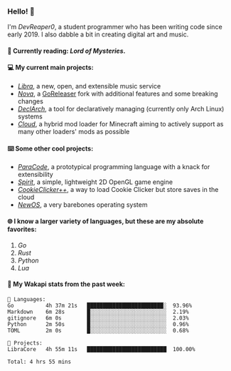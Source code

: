 ### Hello! 👋

I'm _DevReaper0_, a student programmer who has been writing code since early 2019. I also dabble a bit in creating digital art and music.

#### 📖 Currently reading: *Lord of Mysteries*.

#### 💻 My current main projects:

-   _[Libra](https://github.com/LibraMusic)_, a new, open, and extensible music service
-   _[Nova](https://github.com/LibraMusic/Nova)_, a [GoReleaser](https://github.com/goreleaser/goreleaser) fork with additional features and some breaking changes
-   _[DeclArch](https://github.com/DevReaper0/declarch)_, a tool for declaratively managing (currently only Arch Linux) systems
-   _[Cloud](https://github.com/CloudLoaderMC/CloudLoader)_, a hybrid mod loader for Minecraft aiming to actively support as many other loaders' mods as possible

#### ⌨️ Some other cool projects:

-   _[ParaCode](https://github.com/ParaCodeLang/ParaCode)_, a prototypical programming language with a knack for extensibility
-   _[Spirit](https://gitlab.com/DevReaper0/SpiritEngine)_, a simple, lightweight 2D OpenGL game engine
-   _[CookieClicker++](https://github.com/DevReaper0/CookieClickerPlusPlus)_, a way to load Cookie Clicker but store saves in the cloud
-   _[NewOS](https://github.com/DevReaper0/NewOS)_, a very barebones operating system

#### 🌐 I know a larger variety of languages, but these are my absolute favorites:

1. _Go_
2. _Rust_
3. _Python_
4. _Lua_

#### 📡 My Wakapi stats from the past week:

```text
💾 Languages:
Go          4h 37m 21s   ████████████████████████░  93.96%
Markdown    6m 28s       █░░░░░░░░░░░░░░░░░░░░░░░░  2.19%
gitignore   6m 0s        █░░░░░░░░░░░░░░░░░░░░░░░░  2.03%
Python      2m 50s       █░░░░░░░░░░░░░░░░░░░░░░░░  0.96%
TOML        2m 0s        █░░░░░░░░░░░░░░░░░░░░░░░░  0.68%

💼 Projects:
LibraCore   4h 55m 11s   █████████████████████████  100.00%

Total: 4 hrs 55 mins
```

